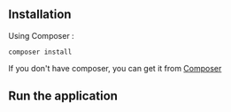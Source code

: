 ## Installation
Using Composer :

```
composer install
```

If you don't have composer, you can get it from [Composer](https://getcomposer.org/)

## Run the application